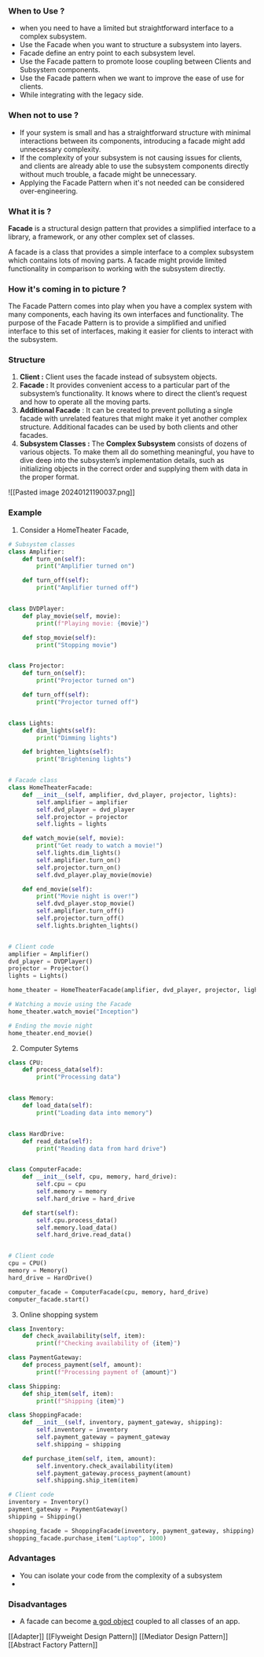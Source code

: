 
### When to Use ?
- when you need to have a limited but straightforward interface to a complex subsystem.
- Use the Facade when you want to structure a subsystem into layers.
- Facade define an entry point to each subsystem level. 
- Use the Facade pattern to promote loose coupling between Clients and Subsystem components.
- Use the Facade pattern when we want to improve the ease of use for clients.
- While integrating with the legacy side.

### When not to use ?

- If your system is small and has a straightforward structure with minimal interactions between its components, introducing a facade might add unnecessary complexity.
- If the complexity of your subsystem is not causing issues for clients, and clients are already able to use the subsystem components directly without much trouble, a facade might be unnecessary.
- Applying the Facade Pattern when it's not needed can be considered over-engineering.

### What it is ?

**Facade** is a structural design pattern that provides a simplified interface to a library, a framework, or any other complex set of classes.

A facade is a class that provides a simple interface to a complex subsystem which contains lots of moving parts. A facade might provide limited functionality in comparison to working with the subsystem directly.

### How it's coming in to picture ?

The Facade Pattern comes into play when you have a complex system with many components, each having its own interfaces and functionality. The purpose of the Facade Pattern is to provide a simplified and unified interface to this set of interfaces, making it easier for clients to interact with the subsystem.

### Structure
1. **Client :** Client uses the facade instead of subsystem objects.
2. **Facade :** It provides convenient access to a particular part of the subsystem’s functionality. It knows where to direct the client’s request and how to operate all the moving parts.
3. **Additional Facade** : It can be created to prevent polluting a single facade with unrelated features that might make it yet another complex structure. Additional facades can be used by both clients and other facades.
4. **Subsystem Classes :** The **Complex Subsystem** consists of dozens of various objects. To make them all do something meaningful, you have to dive deep into the subsystem’s implementation details, such as initializing objects in the correct order and supplying them with data in the proper format.

![[Pasted image 20240121190037.png]]

### Example 
1. Consider a HomeTheater Facade,
```python
# Subsystem classes
class Amplifier:
    def turn_on(self):
        print("Amplifier turned on")

    def turn_off(self):
        print("Amplifier turned off")


class DVDPlayer:
    def play_movie(self, movie):
        print(f"Playing movie: {movie}")

    def stop_movie(self):
        print("Stopping movie")


class Projector:
    def turn_on(self):
        print("Projector turned on")

    def turn_off(self):
        print("Projector turned off")


class Lights:
    def dim_lights(self):
        print("Dimming lights")

    def brighten_lights(self):
        print("Brightening lights")


# Facade class
class HomeTheaterFacade:
    def __init__(self, amplifier, dvd_player, projector, lights):
        self.amplifier = amplifier
        self.dvd_player = dvd_player
        self.projector = projector
        self.lights = lights

    def watch_movie(self, movie):
        print("Get ready to watch a movie!")
        self.lights.dim_lights()
        self.amplifier.turn_on()
        self.projector.turn_on()
        self.dvd_player.play_movie(movie)

    def end_movie(self):
        print("Movie night is over!")
        self.dvd_player.stop_movie()
        self.amplifier.turn_off()
        self.projector.turn_off()
        self.lights.brighten_lights()


# Client code
amplifier = Amplifier()
dvd_player = DVDPlayer()
projector = Projector()
lights = Lights()

home_theater = HomeTheaterFacade(amplifier, dvd_player, projector, lights)

# Watching a movie using the Facade
home_theater.watch_movie("Inception")

# Ending the movie night
home_theater.end_movie()

```

2. Computer Sytems
```python
class CPU:
    def process_data(self):
        print("Processing data")


class Memory:
    def load_data(self):
        print("Loading data into memory")


class HardDrive:
    def read_data(self):
        print("Reading data from hard drive")


class ComputerFacade:
    def __init__(self, cpu, memory, hard_drive):
        self.cpu = cpu
        self.memory = memory
        self.hard_drive = hard_drive

    def start(self):
        self.cpu.process_data()
        self.memory.load_data()
        self.hard_drive.read_data()


# Client code
cpu = CPU()
memory = Memory()
hard_drive = HardDrive()

computer_facade = ComputerFacade(cpu, memory, hard_drive)
computer_facade.start()

```
3. Online shopping system
```python
class Inventory:
    def check_availability(self, item):
        print(f"Checking availability of {item}")

class PaymentGateway:
    def process_payment(self, amount):
        print(f"Processing payment of {amount}")

class Shipping:
    def ship_item(self, item):
        print(f"Shipping {item}")

class ShoppingFacade:
    def __init__(self, inventory, payment_gateway, shipping):
        self.inventory = inventory
        self.payment_gateway = payment_gateway
        self.shipping = shipping

    def purchase_item(self, item, amount):
        self.inventory.check_availability(item)
        self.payment_gateway.process_payment(amount)
        self.shipping.ship_item(item)

# Client code
inventory = Inventory()
payment_gateway = PaymentGateway()
shipping = Shipping()

shopping_facade = ShoppingFacade(inventory, payment_gateway, shipping)
shopping_facade.purchase_item("Laptop", 1000)

```

### Advantages
- You can isolate your code from the complexity of a subsystem
- 

### Disadvantages
- A facade can become [a god object](https://refactoring.guru/antipatterns/god-object) coupled to all classes of an app.

[[Adapter]] [[Flyweight Design Pattern]] [[Mediator Design Pattern]] [[Abstract Factory Pattern]]
